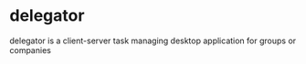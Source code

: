 # delegator

delegator is a client-server task managing desktop application for groups or companies
